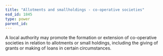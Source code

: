 ```yaml
---
title: "Allotments and smallholdings - co-operative societies"
esd_id: 1845
type: power
parent_id:  
---
```


A local authority may promote the formation or extension of co-operative societies in relation to allotments or small holdings, including the giving of grants or making of loans in certain circumstances.


